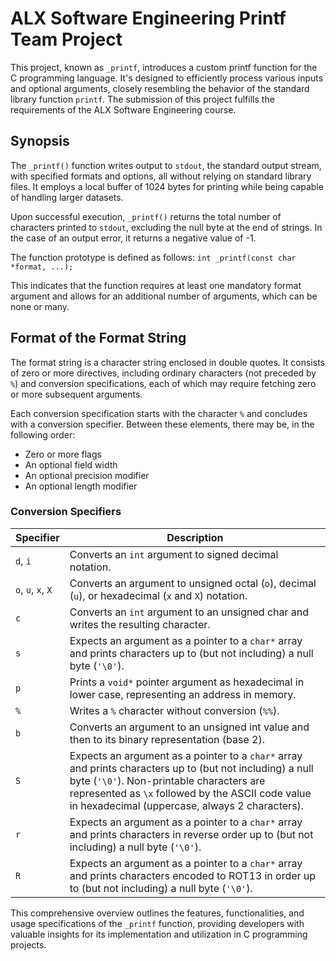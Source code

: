 # ALX Software Engineering Printf Team Project

This project, known as `_printf`, introduces a custom printf function for the C programming language. It's designed to efficiently process various inputs and optional arguments, closely resembling the behavior of the standard library function `printf`. The submission of this project fulfills the requirements of the ALX Software Engineering course.

## Synopsis
The `_printf()` function writes output to `stdout`, the standard output stream, with specified formats and options, all without relying on standard library files. It employs a local buffer of 1024 bytes for printing while being capable of handling larger datasets.

Upon successful execution, `_printf()` returns the total number of characters printed to `stdout`, excluding the null byte at the end of strings. In the case of an output error, it returns a negative value of -1.

The function prototype is defined as follows: `int _printf(const char *format, ...);`

This indicates that the function requires at least one mandatory format argument and allows for an additional number of arguments, which can be none or many.

## Format of the Format String
The format string is a character string enclosed in double quotes. It consists of zero or more directives, including ordinary characters (not preceded by `%`) and conversion specifications, each of which may require fetching zero or more subsequent arguments.

Each conversion specification starts with the character `%` and concludes with a conversion specifier. Between these elements, there may be, in the following order:

- Zero or more flags
- An optional field width
- An optional precision modifier
- An optional length modifier

### Conversion Specifiers
| Specifier | Description |
| --------- | ----------- |
| `d`, `i`  | Converts an `int` argument to signed decimal notation. |
| `o`, `u`, `x`, `X` | Converts an argument to unsigned octal (`o`), decimal (`u`), or hexadecimal (`x` and `X`) notation. |
| `c`       | Converts an `int` argument to an unsigned char and writes the resulting character. |
| `s`       | Expects an argument as a pointer to a `char*` array and prints characters up to (but not including) a null byte (`'\0'`). |
| `p`       | Prints a `void*` pointer argument as hexadecimal in lower case, representing an address in memory. |
| `%`       | Writes a `%` character without conversion (`%%`). |
| `b`       | Converts an argument to an unsigned int value and then to its binary representation (base 2). |
| `S`       | Expects an argument as a pointer to a `char*` array and prints characters up to (but not including) a null byte (`'\0'`). Non-printable characters are represented as `\x` followed by the ASCII code value in hexadecimal (uppercase, always 2 characters). |
| `r`       | Expects an argument as a pointer to a `char*` array and prints characters in reverse order up to (but not including) a null byte (`'\0'`). |
| `R`       | Expects an argument as a pointer to a `char*` array and prints characters encoded to ROT13 in order up to (but not including) a null byte (`'\0'`).

This comprehensive overview outlines the features, functionalities, and usage specifications of the `_printf` function, providing developers with valuable insights for its implementation and utilization in C programming projects.

